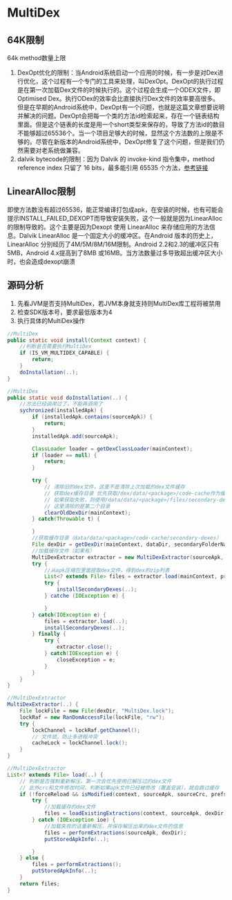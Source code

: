 # MultiDex

## 64K限制

64k method数量上限

1. DexOpt优化的限制：当Android系统启动一个应用的时候，有一步是对Dex进行优化，这个过程有一个专门的工具来处理，叫DexOpt。DexOpt的执行过程是在第一次加载Dex文件的时候执行的。这个过程会生成一个ODEX文件，即Optimised Dex。执行ODex的效率会比直接执行Dex文件的效率要高很多。但是在早期的Android系统中，DexOpt有一个问题，也就是这篇文章想要说明并解决的问题。DexOpt会把每一个类的方法id检索起来，存在一个链表结构里面。但是这个链表的长度是用一个short类型来保存的，导致了方法id的数目不能够超过65536个。当一个项目足够大的时候，显然这个方法数的上限是不够的。尽管在新版本的Android系统中，DexOpt修复了这个问题，但是我们仍然需要对老系统做兼容。
2. dalvik bytecode的限制：因为 Dalvik 的 invoke-kind 指令集中，method reference index 只留了 16 bits，最多能引用 65535 个方法，[参考链接](http://stackoverflow.com/questions/21490382/does-the-android-art-runtime-have-the-same-method-limit-limitations-as-dalvik/21492160#21492160，http://source.android.com/devices/tech/dalvik/dalvik-bytecode.html)

## LinearAlloc限制

即使方法数没有超过65536，能正常编译打包成apk，在安装的时候，也有可能会提示INSTALL_FAILED_DEXOPT而导致安装失败，这个一般就是因为LinearAlloc的限制导致的。这个主要是因为Dexopt 使用 LinearAlloc 来存储应用的方法信息。Dalvik LinearAlloc 是一个固定大小的缓冲区。在Android 版本的历史上，LinearAlloc 分别经历了4M/5M/8M/16M限制。Android 2.2和2.3的缓冲区只有5MB，Android 4.x提高到了8MB 或16MB。当方法数量过多导致超出缓冲区大小时，也会造成dexopt崩溃

## 源码分析

1. 先看JVM是否支持MultiDex，若JVM本身就支持则MultiDex库工程将被禁用
2. 检查SDK版本号，要求最低版本为4
3. 执行具体的MultiDex操作


```java
//MultiDex
public static void install(Context context) {
    //判断是否需要执行MultiDex
    if (IS_VM_MULTIDEX_CAPABLE) {
        return;
    }
    doInstallation(..);
}

//MultiDex
public static void doInstallation(..) {
    //方法已经调用过了，不能再调用了
    sychronized(installedApk) {
        if (installedApk.contains(sourceApk)) {
            return;
        }
        installedApk.add(sourceApk);

        ClassLoader loader = getDexClassLoader(mainContext);
        if (loader == null) {
            return;
        }

        try {
            // 清除旧的dex文件，这里不是清除上次加载的dex文件缓存
            // 获取dex缓存目录 优先获取/dex/data/<package>/code-cache作为缓存目录
            // 如果获取失败，则使用/data/data/<package>/files/secondary-dexes目录
            // 这里清除的是第二个目录
            clearOldDexDir(mainContext);
        } catch(Throwable t) {

        }
        //获取缓存目录（data/data/<package>/code-cache/secondary-dexes）
        File dexDir = getDexDir(mainContext, dataDir, secondaryFolderName);
        //加载缓存文件（如果有）
        MultiDexExtractor extractor = new MultiDexExtractor(sourceApk, dexDir);
        try {
            //从apk压缩包里面提取dex文件，得到dex的zip列表
            List<? extends File> files = extractor.load(mainContext, prefsKeyPrefix, false);
            try {
                installSecondaryDexes(..);
            } catche (IOException e) {

            }
        } catch(IOException e) {
            files = extractor.load(..);
            installSecondaryDexes(..);
        } finally {
            try {
                extractor.close();
            } catch(IOException e) {
                closeException = e;
            }
        }
    }
}

//MultiDexExtractor
MultiDexExtractor(..) {
    File lockFile = new File(dexDir, "MultiDex.lock");
    lockRaf = new RanDomAccessFile(lockFile, "rw");
    try {
        lockChannel = lockRaf.getChannel();
        // 文件锁，防止多进程冲突
        cacheLock = lockChannel.lock();
    }
}

//MultiDexExtractor
List<? extends File> load(..) {
    // 判断是否强制重新解压，第一次会优先使用已解压过的dex文件
    // 此外crc和文件修改时间，判断如果apk文件已经被修改（覆盖安装），就会跳过缓存
    if (!forceReload && isModified(context, sourceApk, sourceCrc, prefsKeyPrefix)) {
        try {
            //加载缓存的dex文件
            files = loadExistingExtractions(context, sourceApk, dexDir);
        } catch (IOException ioe) {
            //加载失败的话重新解压，并保存解压出来的dex文件的信息
            files = performExtractions(sourceApk, dexDir);
            putStoredApkInfo(..);

        }
    } else {
        files = performExtractions();
        putStoredApkInfo(..);
    }
    return files;
}
```
